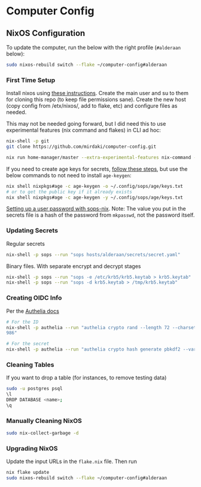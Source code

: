 # Computer Config

## NixOS Configuration

To update the computer, run the below with the right profile (`#alderaan` below):

```bash
sudo nixos-rebuild switch --flake ~/computer-config#alderaan
```

### First Time Setup

Install nixos using [these instructions](https://nixos.org/manual/nixos/stable/#sec-installation-manual). Create the main user and su to them for cloning this repo (to keep file permissions sane). Create the new host (copy config from /etx/nixos/, add to flake, etc) and configure files as needed.

This may not be needed going forward, but I did need this to use experimental features (nix command and flakes) in CLI ad hoc:

```bash
nix-shell -p git 
git clone https://github.com/mirdaki/computer-config.git

nix run home-manager/master --extra-experimental-features nix-command --extra-experimental-features flakes -- init
```

If you need to create age keys for secrets, [follow these steps](https://github.com/Mic92/sops-nix?tab=readme-ov-file#usage-example), but use the below commands to not need to install `age-keygen`:
```bash
nix shell nixpkgs#age -c age-keygen -o ~/.config/sops/age/keys.txt
# or to get the public key if it already exists
nix shell nixpkgs#age -c age-keygen -y ~/.config/sops/age/keys.txt
```

[Setting up a user password with sops-nix](https://github.com/Mic92/sops-nix?tab=readme-ov-file#setting-a-users-password). Note: The value you put in the secrets file is a hash of the password from `mkpasswd`, not the password itself.

### Updating Secrets

Regular secrets
```bash
nix-shell -p sops --run "sops hosts/alderaan/secrets/secret.yaml"
```

Binary files. With separate encrypt and decrypt stages
```bash
nix-shell -p sops --run "sops -e /etc/krb5/krb5.keytab > krb5.keytab"
nix-shell -p sops --run "sops -d krb5.keytab > /tmp/krb5.keytab"
```

### Creating OIDC Info

Per the [Authelia docs](https://www.authelia.com/integration/openid-connect/frequently-asked-questions/#how-do-i-generate-a-client-identifier-or-client-secret)

```bash
# For the ID
nix-shell -p authelia --run "authelia crypto rand --length 72 --charset rfc3
986"

# For the secret
nix-shell -p authelia --run "authelia crypto hash generate pbkdf2 --variant sha512 --random --random.length 72 --random.charset rfc3986"
```

### Cleaning Tables

If you want to drop a table (for instances, to remove testing data)
```bash
sudo -u postgres psql
\l
DROP DATABASE <name>;
\q
```

### Manually Cleaning NixOS

```bash
sudo nix-collect-garbage -d
```

### Upgrading NixOS

Update the input URLs in the `flake.nix` file. Then run
```bash
nix flake update
sudo nixos-rebuild switch --flake ~/computer-config#alderaan
```
